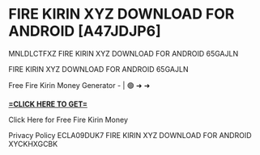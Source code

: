 # FIRE KIRIN XYZ DOWNLOAD FOR ANDROID [A47JDJP6]

MNLDLCTFXZ FIRE KIRIN XYZ DOWNLOAD FOR ANDROID 65GAJLN

FIRE KIRIN XYZ DOWNLOAD FOR ANDROID 65GAJLN

Free Fire Kirin Money Generator - | 🟢 ➜ ➜ 

**[=CLICK HERE TO GET=](https://www.google.com/url?q=https%3A%2F%2Fappbitly.com%2FLsGaa)**

Click Here for Free Fire Kirin Money

Privacy Policy ECLA09DUK7 FIRE KIRIN XYZ DOWNLOAD FOR ANDROID XYCKHXGCBK

